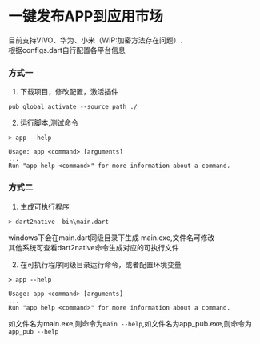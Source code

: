 # 一键发布APP到应用市场


目前支持VIVO、华为、小米（WIP:加密方法存在问题）.    
根据configs.dart自行配置各平台信息    


### 方式一  
1. 下载项目，修改配置，激活插件
```
pub global activate --source path ./
```

2. 运行脚本,测试命令
```
> app --help

Usage: app <command> [arguments]
...
Run "app help <command>" for more information about a command.
```
    
### 方式二
1. 生成可执行程序
```
> dart2native  bin\main.dart
```
windows下会在main.dart同级目录下生成 main.exe,文件名可修改    
其他系统可查看dart2native命令生成对应的可执行文件

2. 在可执行程序同级目录运行命令，或者配置环境变量    
```
> app --help

Usage: app <command> [arguments]
...
Run "app help <command>" for more information about a command.
```
如文件名为main.exe,则命令为`main --help`,如文件名为app_pub.exe,则命令为`app_pub --help`